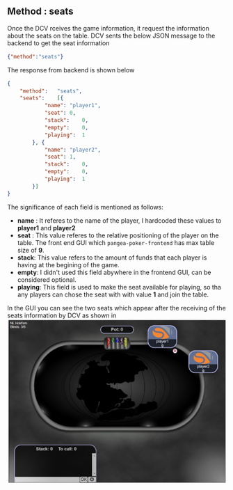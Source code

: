## Method : seats

Once the DCV rceives the game information, it request the information about the seats on the table. DCV sents the below JSON message to the backend to get the seat information
```json
{"method":"seats"}
```
The response from backend is shown below
```json
{
	"method":	"seats",
	"seats":	[{
			"name":	"player1",
			"seat":	0,
			"stack":	0,
			"empty":	0,
			"playing":	1
		}, {
			"name":	"player2",
			"seat":	1,
			"stack":	0,
			"empty":	0,
			"playing":	1
		}]
}
```
The significance of each field is mentioned as follows:
* __name__ : It referes to the name of the player, I hardcoded these values to **player1** and **player2**
* __seat__ : This value referes to the relative positioning of the player on the table. The front end GUI which `pangea-poker-frontend` has 
max table size of **9**.
* __stack__: This value refers to the amount of funds that each player is having at the begining of the game.
* __empty__: I didn't used this field abywhere in the frontend GUI, can be considered optional.
* __playing__: This field is used to make the seat available for playing, so tha any players can chose the seat with with value **1** and join the table.

In the GUI you can see the two seats which appear after the receiving of the seats information by DCV as shown in ![below](./images/after_seats.png)
